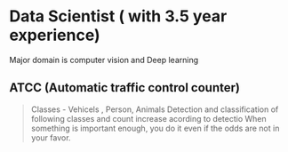 


# Data Scientist ( with 3.5 year experience)
 Major domain is computer vision and Deep learning


## ATCC (Automatic traffic control counter)

> Classes - Vehicels , Person, Animals
> Detection and classification of following classes and count increase acording to detectio
> When something is important enough, you do it even if the odds are not in your favor.

